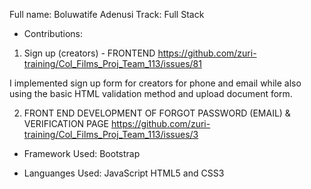 Full name: Boluwatife Adenusi
Track: Full Stack 

+ Contributions:
1. Sign up (creators) - FRONTEND
https://github.com/zuri-training/Col_Films_Proj_Team_113/issues/81

I implemented sign up form for creators for phone and email while also using the basic HTML validation method and upload document form.

2. FRONT END DEVELOPMENT OF FORGOT PASSWORD (EMAIL) & VERIFICATION PAGE 
https://github.com/zuri-training/Col_Films_Proj_Team_113/issues/3


+ Framework Used:
Bootstrap

+ Languanges Used:
JavaScript
HTML5 and CSS3
